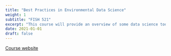 ```yaml
---
title: "Best Practices in Environmental Data Science"
weight: 1
subtitle: "FISH 521"
excerpt: "This course will provide an overview of some data science tools and best practices that can be used to create transparent and reproducible workflows when working with environmental data."
date: 2021-01-01
draft: false
---
```


[Course website](https://fish497.github.io/website/index.html)

